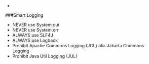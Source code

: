 -
###Smart Logging
- NEVER use System.out
- NEVER use System.err
- ALWAYS use SLF4J
- ALWAYS use Logback
- Prohibit Apache Commons Logging (JCL) aka Jakarta Commons Logging
- Prohibit Java Util Logging (JUL)